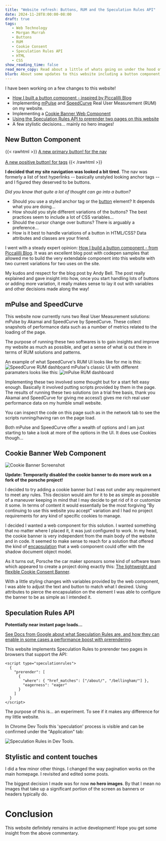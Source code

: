 ```yaml
---
title: "Website refresh: Buttons, RUM and the Speculation Rules API"
date: 2024-11-28T8:00:00-08:00
draft: true
tags: 
   - Web Technology
   - Morgan Murrah
   - Buttons
   - RUM
   - Cookie Consent
   - Speculation Rules API
   - HTML
   - CSS
show_reading_time: false
read_more_copy: Read about a little of whats going on under the hood of Morganwebdev.org...
blurb: About some updates to this website including a button component, trying out the Speculation Rules API and trying out a Cookie Banner Web Component
---
```


I have been working on a few changes to this website!

* [How I built a button component - inspired by Piccalilli Blog](https://piccalil.li/blog/how-i-build-a-button-component/)
* Implementing [mPulse](https://www.akamai.com/products/mpulse-real-user-monitoring) and [SpeedCurve](https://www.speedcurve.com/) Real User Measurement (RUM) on my website.
* Implementing a [Cookie Banner Web Component](https://github.com/porscheofficial/cookie-consent-banner)
* [Using the Speculation Rules API to prerender two pages on this website](https://developer.mozilla.org/en-US/docs/Web/API/Speculation_Rules_API)
* A few stylistic decisions... mainly no hero images!

## New Button Component

{{< rawhtml >}}
<a href="#" class="button" data-button-variant="primary">A new primary button! for the nav</a>
<br><br>
<a href="#" class="button" data-button-variant="positive">A new positive button! for tags</a>
{{< /rawhtml >}}

**I decided that my site navigation was looked a bit tired**. The nav was formerly a list of text hyperlinks -- basically unstyled looking anchor tags -- and I figured they deserved to be buttons.

*Did you know that quite a lot of thought can go into a button?* 

* Should you use a styled anchor tag or the [button](https://developer.mozilla.org/en-US/docs/Web/HTML/Element/button) element? It depends what you are doing...
* How should you style different variations of the buttons? The best practices seem to include a lot of CSS variables...
* Should the cursor change over buttons? There is arguably a preference...
* How is it best to handle variations of a button in HTML/CSS? Data attributes and classes are your friend.

I went with a steady expert opinion: [How I build a button component - from Piccalilli Blog](https://piccalil.li/blog/how-i-build-a-button-component/). It was an excellent blog post with codepen samples that allowed me to build the very extendable component into this website with two current variations for two uses on the site.

My kudos and respect for the blog post by Andy Bell. The post really explained and gave insight into how, once you start handling lots of buttons or adding more variation, it really makes sense to lay it out with variables and other decisions made along the way!

## mPulse and SpeedCurve

This website now currently runs two Real User Measurement solutions: mPulse by Akamai and SpeedCurve by SpeedCurve. These collect snapshots of performance data such as a number of metrics related to the loading of the page.

The purpose of running these two softwares is to gain insights and improve my website as much as possible, and get a sense of what is out there in terms of RUM solutions and patterns.

An example of what SpeedCurve's RUM UI looks like for me is this:
![SpeedCurve RUM dashboard](/speedcurve.png)
mPulse's classic UI with different paramaters looks like this:
![mPulse RUM dashboard](/mpulse.png)


Implementing these two involved some thought but for a start felt easy enough. Basically it involved putting scripts provided by them in the page. The results of running these two solutions (on a trial free basis, thank you Akamai and SpeedCurve for giving me access!) gives me rich real user performance data on my humble small website.

You can inspect the code on this page such as in the network tab to see the scripts running/having ran on the page load.

Both mPulse and SpeedCurve offer a wealth of options and I am just starting to take a look at more of the options in the UI. It does use Cookies though...

## Cookie Banner Web Component

![Cookie Banner Screenshot](/cookie-screenshot.png)

**Update: Temporarily disabled the cookie banner to do more work on a fork of the porsche project!**

I decided to try adding a cookie banner but I was not under any requirement to meet any rules. This decision would aim for it to be as simple as possible of a maneuver keeping in mind that I may decide to get rid of it or customize it some. In terms of content it would essentially be the most forgiving "By continuing to use this website you accept" variation and I had no project requirements for any kind of specific cookies to manage.

I decided I wanted a web component for this solution. I wanted something that no matter where I placed it, it was just configured to work. In my head, the cookie banner is very independent from the main body of the website and in code. It seemed to make sense to reach for a solution that offered the kind of [encapsulation](https://developer.mozilla.org/en-US/docs/Web/API/Web_components/Using_shadow_DOM) that a web component could offer with the shadow document object model.

As it turns out, Porsche the car maker sponsors some kind of software team which appeared to create a project doing exactly this: [The lightweight and flexible Cookie Consent Banner](https://github.com/porscheofficial/cookie-consent-banner).

With a little styling changes with variables provided by the web component, I was able to adjust the text and button to match what I desired. Using attributes to pierce the encapsulation on the element I was able to configure the banner to be as simple as I intended it.

## Speculation Rules API

**Potentially near instant page loads...**

[See Docs from Google about what Speculation Rules are, and how they can enable in some cases a performance boost with prerendering](https://developer.chrome.com/docs/web-platform/prerender-pages?utm_source=devtools).

This website implements Speculation Rules to prerender two pages in browsers that support the API:

```
<script type="speculationrules">
  {
    "prerender": [
      {
        "where": { "href_matches": ["/about/", "/bellingham/"] },
        "eagerness": "eager"
      }
    ]
  }
</script>
```

The purpose of this is... an experiment. To see if it makes any difference for my little website.

In Chrome Dev Tools this 'speculation' process is visible and can be confirmed under the "Application" tab:

![Speculation Rules in Dev Tools](/speculation-rules.png).

## Stylistic and content touches

I did a few minor other things. I changed the way pagination works on the main homepage. I revisited and edited some posts. 

The biggest decision I made was for now **no hero images**. By that I mean no images that take up a significant portion of the screen as banners or headers typically do.


# Conclusion

This website definitely remains in active development! Hope you get some insight from the above commentary.
